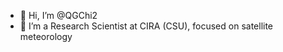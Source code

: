 - 👋 Hi, I’m @QGChi2
- 👀 I’m a Research Scientist at CIRA (CSU), focused on satellite meteorology

<!---
QGChi2/QGChi2 is a ✨ special ✨ repository because its `README.md` (this file) appears on your GitHub profile.
You can click the Preview link to take a look at your changes.
--->

